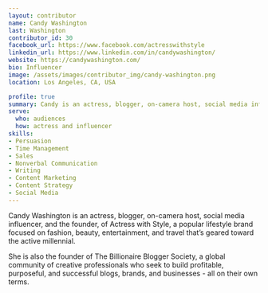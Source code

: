 ```yaml
---
layout: contributor
name: Candy Washington
last: Washington
contributor_id: 30
facebook_url: https://www.facebook.com/actresswithstyle
linkedin_url: https://www.linkedin.com/in/candywashington/
website: https://candywashington.com/
bio: Influencer
image: /assets/images/contributor_img/candy-washington.png
location: Los Angeles, CA, USA

profile: true
summary: Candy is an actress, blogger, on-camera host, social media influencer, and the founder, of Actress with Style.
serve:
  who: audiences
  how: actress and influencer
skills:
- Persuasion
- Time Management
- Sales
- Nonverbal Communication
- Writing
- Content Marketing
- Content Strategy
- Social Media
---
```

Candy Washington is an actress, blogger, on-camera host, social media influencer, and the founder, of Actress with Style, a popular lifestyle brand focused on fashion, beauty, entertainment, and travel that’s geared toward the active millennial.

She is also the founder of The Billionaire Blogger Society, a global community of creative professionals who seek to build profitable, purposeful, and successful blogs, brands, and businesses - all on their own terms.